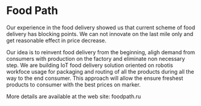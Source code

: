 # Food Path

Our experience in the food delivery showed us that current scheme of food delivery has blocking points. We can not innovate on the last mile only and get reasonable effect in price decrease.

Our idea is to reinvent food delivery from the beginning, aligh demand from consumers with production on the factory and eliminate non necessary step. We are building IoT food delivery solution oriented on robotis workfoce usage for packaging and routing of all the products during all the way to the end consumer. This approach will allow the ensure freshest products to consumer with the best prices on marker.

More details are available at the web site: foodpath.ru

